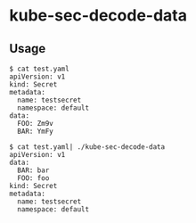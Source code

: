 # kube-sec-decode-data

## Usage

```shell
$ cat test.yaml
apiVersion: v1
kind: Secret
metadata:
  name: testsecret
  namespace: default
data:
  FOO: Zm9v
  BAR: YmFy
```

```shell
$ cat test.yaml| ./kube-sec-decode-data
apiVersion: v1
data:
  BAR: bar
  FOO: foo
kind: Secret
metadata:
  name: testsecret
  namespace: default

```
